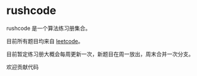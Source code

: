 # rushcode

rushcode 是一个算法练习册集合。

目前所有题目均来自 [leetcode](https://leetcode-cn.com/)。

目前暂定练习册大概会每周更新一次，新题目在周一放出，周末合并一次分支。

欢迎贡献代码
